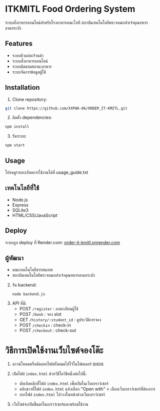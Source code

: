 # ITKMITL Food Ordering System

ระบบสั่งอาหารออนไลน์สำหรับโรงอาหารคณะไอที สถาบันเทคโนโลยีพระจอมเกล้าเจ้าคุณทหารลาดกระบัง

## Features
- ระบบคิวแต่ละร้านค้า
- ระบบสั่งอาหารออนไลน์
- ระบบติดตามสถานะอาหาร
- ระบบจัดการข้อมูลผู้ใช้

## Installation
1. Clone repository:
```bash
git clone https://github.com/XXPAK-06/ORDER_IT-KMITL.git
```

2. ติดตั้ง dependencies:
```bash
npm install
```

3. รันระบบ:
```bash
npm start
```

## Usage
โปรดดูรายละเอียดการใช้งานได้ที่ usage_guide.txt

## เทคโนโลยีที่ใช้
- Node.js
- Express
- SQLite3
- HTML/CSS/JavaScript

## Deploy
ระบบถูก deploy ที่ Render.com: [order-it-kmitl.onrender.com](https://order-it-kmitl.onrender.com)

## ผู้พัฒนา
- คณะเทคโนโลยีสารสนเทศ
- สถาบันเทคโนโลยีพระจอมเกล้าเจ้าคุณทหารลาดกระบัง
2. รัน backend:
   ```
   node backend.js
   ```
3. API ที่มี:
   - POST `/register` : ลงทะเบียนผู้ใช้
   - POST `/book` : จอง slot
   - GET `/history/:student_id` : ดูประวัติการจอง
   - POST `/checkin` : check-in
   - POST `/checkout` : check-out

# วิธีการเปิดใช้งานเว็บไซต์จองโต๊ะ

1. ดาวน์โหลดหรือคัดลอกไฟล์ทั้งหมดไปไว้ในโฟลเดอร์ `QUEUE`

2. เปิดไฟล์ `index.html` ด้วยวิธีใดวิธีหนึ่งต่อไปนี้:
   - ดับเบิลคลิกที่ไฟล์ `index.html` เพื่อเปิดในเว็บเบราว์เซอร์
   - คลิกขวาที่ไฟล์ `index.html` แล้วเลือก "Open with" > เลือกเว็บเบราว์เซอร์ที่ต้องการ
   - ลากไฟล์ `index.html` ไปวางในหน้าต่างเว็บเบราว์เซอร์

3. เว็บไซต์จะเปิดขึ้นมาในเบราว์เซอร์และพร้อมใช้งาน
